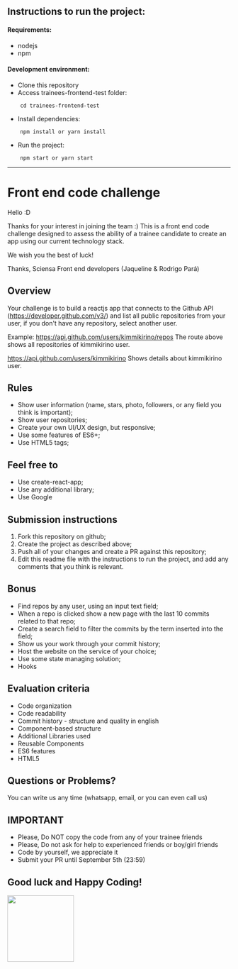 ## Instructions to run the project:

#### Requirements:
  * nodejs
  * npm

#### Development environment:
  * Clone this repository
  * Access trainees-frontend-test folder:
  ```
      cd trainees-frontend-test
  ```
  * Install dependencies:
  ```
      npm install or yarn install
  ```
  * Run the project:
  ```
      npm start or yarn start
  ```

--------------------------------

# Front end code challenge

Hello :D

Thanks for your interest in joining the team :)
This is a front end code challenge designed to assess the ability of a trainee candidate to create an app using our current technology stack.

We wish you the best of luck!

Thanks,
Sciensa Front end developers (Jaqueline & Rodrigo Pará)

## Overview 

Your challenge is to build a reactjs app that connects to the Github API (https://developer.github.com/v3/) and list all public repositories from your user, if you don't have any repository, select another user.

Example: https://api.github.com/users/kimmikirino/repos
The route above shows all repositories of kimmikirino user.

https://api.github.com/users/kimmikirino
Shows details about kimmikirino user.

## Rules

- Show user information (name, stars, photo, followers, or any field you think is important);
- Show user repositories;
- Create your own UI/UX design, but responsive;
- Use some features of ES6+;
- Use HTML5 tags;

## Feel free to

- Use create-react-app;
- Use any additional library;
- Use Google

## Submission instructions

1. Fork this repository on github;
2. Create the project as described above;
3. Push all of your changes and create a PR against this repository;
4. Edit this readme file with the instructions to run the project, and add any comments that you think is relevant.

## Bonus

- Find repos by any user, using an input text field;
- When a repo is clicked show a new page with the last 10 commits related to that repo;
- Create a search field to filter the commits by the term inserted into the field;
- Show us your work through your commit history;
- Host the website on the service of your choice;
- Use some state managing solution;
- Hooks

## Evaluation criteria

- Code organization
- Code readability
- Commit history - structure and quality in english
- Component-based structure
- Additional Libraries used
- Reusable Components
- ES6 features
- HTML5

## Questions or Problems?

You can write us any time (whatsapp, email, or you can even call us)

## IMPORTANT

- Please, Do NOT copy the code from any of your trainee friends
- Please, Do not ask for help to experienced friends or boy/girl friends
- Code by yourself, we appreciate it
- Submit your PR until September 5th (23:59)

## Good luck and Happy Coding!

<img src="https://user-images.githubusercontent.com/5693916/30273942-84252588-96fb-11e7-9420-5516b92cb1f7.gif" data-canonical-src="https://user-images.githubusercontent.com/5693916/30273942-84252588-96fb-11e7-9420-5516b92cb1f7.gif" width="150" height="150" />
